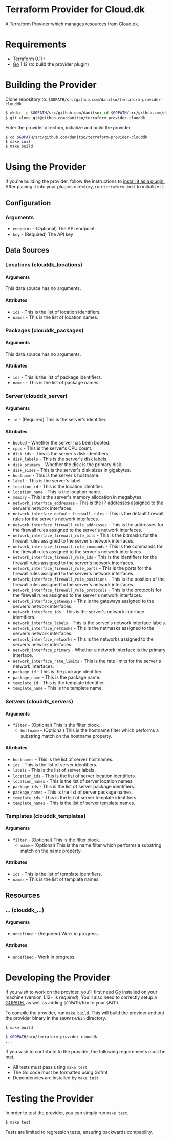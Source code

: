# Terraform Provider for Cloud.dk
A Terraform Provider which manages resources from [Cloud.dk](https://cloud.dk/).

# Requirements

- [Terraform](https://www.terraform.io/downloads.html) 0.11+
- [Go](https://golang.org/doc/install) 1.12 (to build the provider plugin)

# Building the Provider
Clone repository to: `$GOPATH/src/github.com/danitso/terraform-provider-clouddk`

```sh
$ mkdir -p $GOPATH/src/github.com/danitso; cd $GOPATH/src/github.com/danitso
$ git clone git@github.com:danitso/terraform-provider-clouddk
```

Enter the provider directory, initialize and build the provider

```sh
$ cd $GOPATH/src/github.com/danitso/terraform-provider-clouddk
$ make init
$ make build
```

# Using the Provider
If you're building the provider, follow the instructions to [install it as a plugin.](https://www.terraform.io/docs/plugins/basics.html#installing-plugins) After placing it into your plugins directory,  run `terraform init` to initialize it.

## Configuration

### Arguments

* `endpoint` - (Optional) The API endpoint
* `key` - (Required) The API key

## Data Sources

### Locations (clouddk_locations)

#### Arguments

This data source has no arguments.

#### Attributes

* `ids` - This is the list of location identifiers.
* `names` - This is the list of location names.

### Packages (clouddk_packages)

#### Arguments

This data source has no arguments.

#### Attributes

* `ids` - This is the list of package identifiers.
* `names` - This is the list of package names.

### Server (clouddk_server)

#### Arguments

* `id` - (Required) This is the server's identifier.

#### Attributes

* `booted` - Whether the server has been booted.
* `cpus` - This is the server's CPU count.
* `disk_ids` - This is the server's disk identifiers.
* `disk_labels` - This is the server's disk labels.
* `disk_primary` - Whether the disk is the primary disk.
* `disk_sizes` - This is the server's disk sizes in gigabytes.
* `hostname` - This is the server's hostname.
* `label` - This is the server's label.
* `location_id` - This is the location identifier.
* `location_name` - This is the location name.
* `memory` - This is the server's memory allocation in megabytes.
* `network_interface_addresses` - This is the IP addresses assigned to the server's network interfaces.
* `network_interface_default_firewall_rules` - This is the default firewall rules for the server's network interfaces.
* `network_interface_firewall_rule_addresses` - This is the addresses for the firewall rules assigned to the server's network interfaces.
* `network_interface_firewall_rule_bits` - This is the bitmasks for the firewall rules assigned to the server's network interfaces.
* `network_interface_firewall_rule_commands` - This is the commands for the firewall rules assigned to the server's network interfaces.
* `network_interface_firewall_rule_ids` - This is the identifiers for the firewall rules assigned to the server's network interfaces.
* `network_interface_firewall_rule_ports` - This is the ports for the firewall rules assigned to the server's network interfaces.
* `network_interface_firewall_rule_positions` - This is the position of the firewall rules assigned to the server's network interfaces.
* `network_interface_firewall_rule_protocols` - This is the protocols for the firewall rules assigned to the server's network interfaces.
* `network_interface_gateways` - This is the gateways assigned to the server's network interfaces.
* `network_interface_ids` - This is the server's network interface identifiers.
* `network_interface_labels` - This is the server's network interface labels.
* `network_interface_netmasks` - This is the netmasks assigned to the server's network interfaces.
* `network_interface_networks` - This is the networks assigned to the server's network interfaces.
* `network_interface_primary` - Whether a network interface is the primary interface.
* `network_interface_rate_limits` - This is the rate limits for the server's network interfaces.
* `package_id` - This is the package identifier.
* `package_name` - This is the package name.
* `template_id` - This is the template identifier.
* `template_name` - This is the template name.

### Servers (clouddk_servers)

#### Arguments

* `filter` - (Optional) This is the filter block.
    * `hostname` - (Optional) This is the hostname filter which performs a substring match on the hostname property.

#### Attributes

* `hostnames` - This is the list of server hostnames.
* `ids` - This is the list of server identifiers.
* `labels` - This is the list of server labels.
* `location_ids` - This is the list of server location identifiers.
* `location_names` - This is the list of server location names.
* `package_ids` - This is the list of server package identifiers.
* `package_names` - This is the list of server package names.
* `template_ids` - This is the list of server template identifiers.
* `template_names` - This is the list of server template names.

### Templates (clouddk_templates)

#### Arguments

* `filter` - (Optional) This is the filter block.
    * `name` - (Optional) This is the name filter which performs a substring match on the name property.

#### Attributes

* `ids` - This is the list of template identifiers.
* `names` - This is the list of template names.

## Resources

### ... (clouddk_...)

#### Arguments

* `undefined` - (Required) Work in progress.

#### Attributes

* `undefined` - Work in progress.

# Developing the Provider
If you wish to work on the provider, you'll first need [Go](http://www.golang.org) installed on your machine (version 1.12+ is *required*).
You'll also need to correctly setup a [GOPATH](http://golang.org/doc/code.html#GOPATH), as well as adding `$GOPATH/bin` to your `$PATH`.

To compile the provider, run `make build`. This will build the provider and put the provider binary in the `$GOPATH/bin` directory.

```sh
$ make build
...
$ $GOPATH/bin/terraform-provider-clouddk
...
```

If you wish to contribute to the provider, the following requirements must be met,

* All tests must pass using `make test`
* The Go code must be formatted using Gofmt
* Dependencies are installed by `make init`

# Testing the Provider
In order to test the provider, you can simply run `make test`.

```sh
$ make test
```

Tests are limited to regression tests, ensuring backwards compability.
